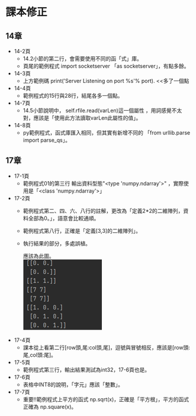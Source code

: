 # 課本修正

## 14章

+ 14-2頁
  + 14.2小節的第二行，會需要使用不同的函「式」庫。
  + 頁尾的範例程式 import socketserver 「as socketserver」，有點多餘。
+ 14-3頁
  + 上方範例碼 print('Server Listening on port %s'% port).  <<多了一個點
+ 14-4頁
  + 範例程式的15行與28行，結尾各多一個點。
+ 14-7頁
  + 14.5小節說明中， self.rfile.read(varLen)這一個屬性 ，用詞感覺不太對，應該是「使用此方法讀取varLen此屬性的值」。
+ 14-8頁
  + py範例程式，函式庫匯入相同，但其實有新增不同的 「from urllib.parse import parse_qs」。

## 17章
+ 17-1頁
  + 範例程式01的第三行 輸出資料型態"<type 'numpy.ndarray'>" ，實際使用是「<class 'numpy.ndarray'>」
+ 17-2頁
  + 範例程式第二、四、六、八行的註解，更改為「定義2*2的二維陣列，資料全部為0。」，語意會比較通順。
  + 範例程式第八行，正確是「定義[3,3]的二維陣列」。
  + 執行結果的部分，多處誤植。
   
    應該為此圖。<br/>
    ![](./Python/img/book.png)
+ 17-4頁
  + 課本從上看第二行[row頭,尾:col頭,尾]，逗號與冒號相反，應該是[row頭:尾,col頭:尾]。
+ 17-5頁
  + 範例程式第三行，輸出結果測試為int32，17-6頁也是。
+ 17-6頁
  + 表格中INT8的說明，「字元」應該「整數」。
+ 17-7頁
  + 重要!!範例程式上平方的函式 np.sqrt(x)，正確是「平方根」，平方的函式正確為 np.square(x)。